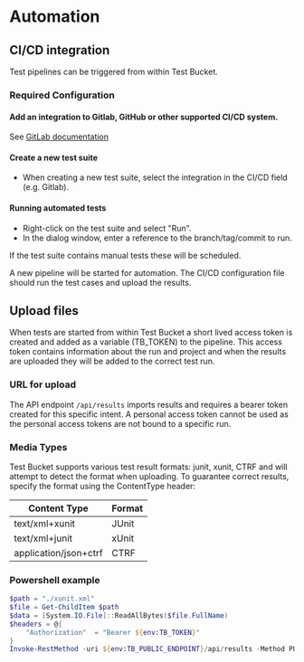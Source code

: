 # Automation

## CI/CD integration

Test pipelines can be triggered from within Test Bucket.

### Required Configuration

#### Add an integration to Gitlab, GitHub or other supported CI/CD system.

See [GitLab documentation](gitlab.md)

#### Create a new test suite
- When creating a new test suite, select the integration in the CI/CD field (e.g. Gitlab).

#### Running automated tests
- Right-click on the test suite and select "Run". 
- In the dialog window, enter a reference to the branch/tag/commit to run. 

If the test suite contains manual tests these will be scheduled. 

A new pipeline will be started for automation. 
The CI/CD configuration file should run the test cases and upload the results.

## Upload files

When tests are started from within Test Bucket a short lived access token is created and added as a variable (TB_TOKEN) to the pipeline.
This access token contains information about the run and project and when the results are uploaded they will be added to the correct test run.

### URL for upload

The API endpoint ```/api/results``` imports results and requires a bearer token created for this specific intent.
A personal access token cannot be used as the personal access tokens are not bound to a specific run.

### Media Types

Test Bucket supports various test result formats: junit, xunit, CTRF and will attempt to detect the format when uploading. To guarantee correct results, specify the format using the ContentType header:

| Content Type | Format |
| ------------------------- | -------------------------- | 
| text/xml+xunit            | JUnit                      | 
| text/xml+junit            | xUnit                      | 
| application/json+ctrf     | CTRF                       | 


### Powershell example

```powershell
$path = "./xunit.xml"
$file = Get-ChildItem $path
$data = [System.IO.File]::ReadAllBytes($file.FullName) 
$headers = @{
    "Authorization"  = "Bearer ${env:TB_TOKEN}"
}
Invoke-RestMethod -uri ${env:TB_PUBLIC_ENDPOINT}/api/results -Method PUT -Body $data -ContentType 'text/xml+xunit' -Headers ${headers}
```

